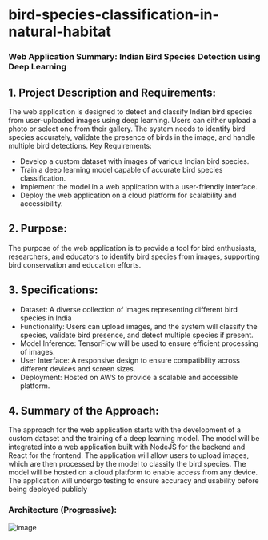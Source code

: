 # bird-species-classification-in-natural-habitat

### Web Application Summary: Indian Bird Species Detection using Deep Learning
## 1. Project Description and Requirements:
The web application is designed to detect and classify Indian bird species from user-uploaded images using deep learning. Users can either upload a photo or select one from their gallery. The system needs to identify bird species accurately, validate the presence of birds in the image, and handle multiple bird detections.
Key Requirements:
<ul>
  <li>Develop a custom dataset with images of various Indian bird species. </li>
  <li>Train a deep learning model capable of accurate bird species classification. </li>
  <li>Implement the model in a web application with a user-friendly interface. </li>
  <li>Deploy the web application on a cloud platform for scalability and accessibility. </li>
</ul>

## 2. Purpose:
The purpose of the web application is to provide a tool for bird enthusiasts, researchers, and educators to identify bird species from images, supporting bird conservation and education efforts.
## 3. Specifications:
<ul>
  <li>Dataset: A diverse collection of images representing different bird species in India </li>
  <li>Functionality: Users can upload images, and the system will classify the species, validate bird presence, and detect multiple species if present. </li>
  <li>Model Inference: TensorFlow will be used to ensure efficient processing of images. </li>
  <li>User Interface: A responsive design to ensure compatibility across different devices and screen sizes. </li>
  <li>Deployment: Hosted on AWS to provide a scalable and accessible platform. </li>
</ul>

## 4. Summary of the Approach:
The approach for the web application starts with the development of a custom dataset and the training of a deep learning model. The model will be integrated into a web application built with NodeJS for the backend and React for the frontend.
The application will allow users to upload images, which are then processed by the model to classify the bird species. The model will be hosted on a cloud platform to enable access from any device. The application will undergo testing to ensure accuracy and usability before being deployed publicly


### Architecture (Progressive):
![image](https://github.com/user-attachments/assets/0ffd68aa-cbb9-4e5a-b072-3c74f4594481)
